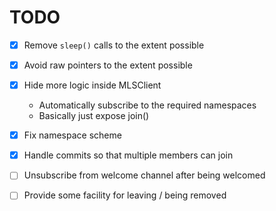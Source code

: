 TODO
====

* [X] Remove `sleep()` calls to the extent possible
* [X] Avoid raw pointers to the extent possible
* [X] Hide more logic inside MLSClient
    * Automatically subscribe to the required namespaces
    * Basically just expose join()
* [X] Fix namespace scheme
* [X] Handle commits so that multiple members can join
* [ ] Unsubscribe from welcome channel after being welcomed
* [ ] Provide some facility for leaving / being removed

